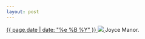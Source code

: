 ```yaml
---
layout: post
---
```


<p>
  <a href="/351">
    <time>{{ page.date | date: "%e %B %Y" }}</time>
    <img src="{{ site.assets_url }}/351.jpg">
  </a>
  Joyce Manor.
</p>
